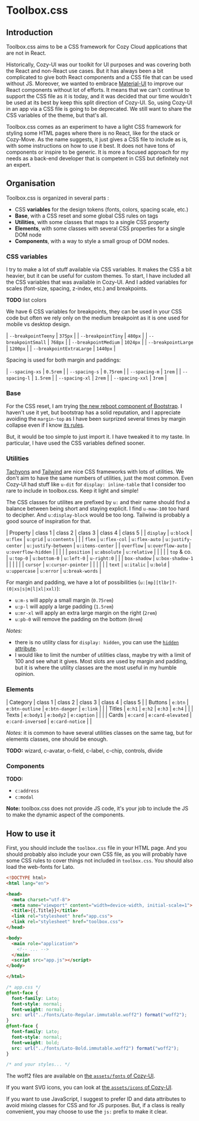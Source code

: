 Toolbox.css
===========

## Introduction

Toolbox.css aims to be a CSS framework for Cozy Cloud applications that are not
in React.

Historically, Cozy-UI was our toolkit for UI purposes and was covering both the
React and non-React use cases. But it has always been a bit complicated to give
both React components and a CSS file that can be used without JS. Moreover, we
wanted to embrace [Material-UI](https://material-ui.com/) to improve our React
components without lot of efforts. It means that we can't continue to support
the CSS file as it is today, and it was decided that our time wouldn't be used
at its best by keep this split direction of Cozy-UI. So, using Cozy-UI in an
app via a CSS file is going to be deprecated. We still want to share the CSS
variables of the theme, but that's all.

Toolbox.css comes as an experiment to have a light CSS framework for styling
some HTML pages where there is no React, like for the stack or Cozy-Move. As
the name suggests, it just gives a CSS file to include as is, with some
instructions on how to use it best. It does not have tons of components or
inspire to be generic. It is more a focused approach for my needs as a back-end
developer that is competent in CSS but definitely not an expert.


## Organisation

Toolbox.css is organized in several parts :

- CSS **variables** for the design tokens (fonts, colors, spacing scale, etc.)
- **Base**, with a CSS reset and some global CSS rules on tags
- **Utilities**, with some classes that maps to a single CSS property
- **Elements**, with some classes with several CSS properties for a single DOM node
- **Components**, with a way to style a small group of DOM nodes.

### CSS variables

I try to make a lot of stuff available via CSS variables. It makes the CSS a
bit heavier, but it can be useful for custom themes. To start, I have included
all the CSS variables that was available in Cozy-UI. And I added variables for
scales (font-size, spacing, z-index, etc.) and breakpoints.

**TODO** list colors

We have 6 CSS variables for breakpoints, they can be used in your CSS code but
often we rely only on the medium breakpoint as it is one used for mobile vs
desktop design.

| `--breakpointTeeny` | `375px` |
| `--breakpointTiny` | `480px` |
| `--breakpointSmall` | `768px` |
| `--breakpointMedium` | `1024px` |
| `--breakpointLarge` | `1200px` |
| `--breakpointExtraLarge` | `1440px` |

Spacing is used for both margin and paddings:

| `--spacing-xs` | `0.5rem` |
| `--spacing-s` | `0.75rem` |
| `--spacing-m` | `1rem` |
| `--spacing-l` | `1.5rem` |
| `--spacing-xl` | `2rem` |
| `--spacing-xxl` | `3rem` |

### Base

For the CSS reset, I am trying [the new reboot component of
Bootstrap](https://getbootstrap.com/docs/5.0/content/reboot/). I haven't use it
yet, but bootstrap has a solid reputation, and I appreciate avoiding the
`margin-top` as I have been surprized several times by margin collapse even if
I know [its rules](https://www.joshwcomeau.com/css/rules-of-margin-collapse/).

But, it would be too simple to just import it. I have tweaked it to my taste.
In particular, I have used the CSS variables defined sooner.

### Utilities

[Tachyons](http://tachyons.io/) and [Tailwind](https://tailwindcss.com/) are
nice CSS frameworks with lots of utilities. We don't aim to have the same
numbers of utilities, just the most common. Even Cozy-UI had stuff like `u-dit`
for `display: inline-table` that I consider too rare to include in toolbox.css.
Keep it light and simple!

The CSS classes for utilites are prefixed by `u:` and their name should find a
balance between being short and staying explicit. I find `u-maw-100` too hard
to decipher. And `u:display-block` would be too long. Tailwind is probably a
good source of inspiration for that.

| Property | class 1 | class 2 | class 3 | class 4 | class 5 |
| `display` | `u:block` | `u:flex` | `u:grid` | `u:contents` | |
| `flex` | `u:flex-col` | `u:flex-auto` | `u:justify-center` | `u:justify-between` | `u:items-center` |
| `overflow` | `u:overflow-auto` | `u:overflow-hidden` | | | |
| `position` | `u:absolute` | `u:relative` | | | |
| `top` & co. | `u:top-0` | `u:bottom-0` | `u:left-0` | `u-right:0` | |
| `box-shadow` | `u:box-shadow-1` | | | | |
| `cursor` | `u:cursor-pointer` | | | | |
| `text` | `u:italic` | `u:bold` | `u:uppercase` | `u:error` | `u:break-words` |

For margin and padding, we have a lot of possibilities
(`u:[mp][tlbr]?-(0|xs|s|m|l|xl|xxl)`):

* `u:m-s` will apply a small margin (`0.75rem`)
* `u:p-l` will apply a large padding (`1.5rem`)
* `u:mr-xl` will apply an extra large margin on the right (`2rem`)
* `u:pb-0` will remove the padding on the bottom (`0rem`)

*Notes:*

- there is no utility class for `display: hidden`, you can use the
  [`hidden` attribute](https://developer.mozilla.org/en-US/docs/Web/HTML/Global_attributes/hidden).
- I would like to limit the number of utilities class, maybe try with a limit
  of 100 and see what it gives. Most slots are used by margin and padding, but
  it is where the utility classes are the most useful in my humble opinion.

### Elements

| Category | class 1 | class 2 | class 3 | class 4 | class 5 |
| Buttons | `e:btn` | `e:btn-outline` | `e:btn-danger` | `e:link` | |
| Titles | `e:h1` | `e:h2` | `e:h3` | `e:h4` | |
| Texts | `e:body1` | `e:body2` | `e:caption` | | |
| Cards | `e:card` | `e:card-elevated` | `e:card-inversed` | `e:card-notice` | |

*Notes:* it is common to have several utilities classes on the same tag, but
for elements classes, one should be enough.

**TODO:** wizard, c-avatar, o-field, c-label, c-chip, controls, divide

### Components

**TODO:**

- `c:address`
- `c:modal`

**Note:** toolbox.css does not provide JS code, it's your job to include the JS
to make the dynamic aspect of the components.


## How to use it

First, you should include the `toolbox.css` file in your HTML page. And you
should probably also include your own CSS file, as you will probably have some
CSS rules to cover things not included in `toolbox.css`. You should also load
the web-fonts for Lato.

```html
<!DOCTYPE html>
<html lang="en">

<head>
  <meta charset="utf-8">
  <meta name="viewport" content="width=device-width, initial-scale=1">
  <title>{{.Title}}</title>
  <link rel="stylesheet" href="app.css">
  <link rel="stylesheet" href="toolbox.css">
</head>

<body>
  <main role="application">
    <!-- ... -->
  </main>
  <script src="app.js"></script>
</body>

</html>
```

```css
/* app.css */
@font-face {
  font-family: Lato;
  font-style: normal;
  font-weight: normal;
  src: url("../fonts/Lato-Regular.immutable.woff2") format("woff2");
}
@font-face {
  font-family: Lato;
  font-style: normal;
  font-weight: bold;
  src: url("../fonts/Lato-Bold.immutable.woff2") format("woff2");
}

/* and your styles... */
```

The woff2 files are available on [the `assets/fonts` of
Cozy-UI](https://github.com/cozy/cozy-ui/tree/master/assets/fonts).

If you want SVG icons, you can look at [the `assets/icons` of
Cozy-UI](https://github.com/cozy/cozy-ui/tree/master/assets/icons).

If you want to use JavaScript, I suggest to prefer ID and data attributes to
avoid mixing classes for CSS and for JS purposes. But, if a class is really
convenient, you may choose to use the `js:` prefix to make it clear.

